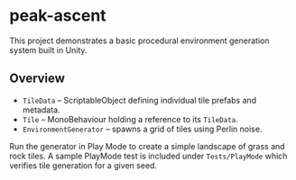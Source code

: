 # peak-ascent

This project demonstrates a basic procedural environment generation system built in Unity.

## Overview

* `TileData` – ScriptableObject defining individual tile prefabs and metadata.
* `Tile` – MonoBehaviour holding a reference to its `TileData`.
* `EnvironmentGenerator` – spawns a grid of tiles using Perlin noise.

Run the generator in Play Mode to create a simple landscape of grass and rock tiles. A sample PlayMode test is included under `Tests/PlayMode` which verifies tile generation for a given seed.
